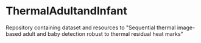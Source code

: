 # ThermalAdultandInfant
Repository containing dataset and resources to "Sequential thermal image-based adult and baby detection robust to thermal residual heat marks"
